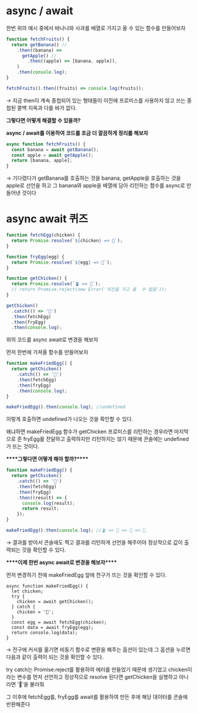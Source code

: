 # async / await

한번 위의 예시 중에서 바나나와 사과를 배열로 가지고 올 수 있는 함수를 만들어보자

```jsx
function fetchFruits() {
  return getBanana() //
    .then((banana) =>
      getApple() //
        .then((apple) => [banana, apple]),
    )
    .then(console.log);
}

fetchFruits().then((fruits) => console.log(fruits));
```

→ 지금 then이 계속 중첩되어 있는 형태들이 이전에 프로미스를 사용하지 않고 쓰는 중첩된 콜백 지옥과 다를 바가 없다.

**그렇다면 어떻게 해결할 수 있을까?**

**async / await를 이용하여 코드를 조금 더 깔끔하게 정리를 해보자**

```jsx
async function fetchFruits() {
  const banana = await getBanana();
  const apple = await getApple();
  return [banana, apple];
}
```

→ 기다렸다가 getBanana를 호출하는 것을 banana, getApple을 호출하는 것을 apple로 선언을 하고 그 banana와 apple을 배열에 담아 리턴하는 함수를 async로 만들어낸 것이다

# async await 퀴즈

```jsx
function fetchEgg(chicken) {
  return Promise.resolve(`${chicken} => 🥚`);
}

function fryEgg(egg) {
  return Promise.resolve(`${egg} => 🍳`);
}

function getChicken() {
  return Promise.resolve(`🪴 => 🐓`);
  // return Promise.reject(new Error('치킨을 가고 올  수 없음'));
}

getChicken()
  .catch(() => '🐔')
  .then(fetchEgg)
  .then(fryEgg)
  .then(console.log);
```

위의 코드를 async await로 변경을 해보자

먼저 한번에 가져올 함수를 만들어보자

```jsx
function makeFriedEgg() {
  return getChicken()
    .catch(() => '🐔')
    .then(fetchEgg)
    .then(fryEgg)
    .then(console.log);
}

makeFriedEgg().then(console.log); //undefined
```

이렇게 호출하면 undefined가 나오는 것을 확인할 수 있다.

왜냐하면 makeFriedEgg 함수가 getChicken 프로미스를 리턴하는 경우라면 마지막으로 준 fryEgg를 전달하고 출력하지만 리턴하지는 않기 때문에 콘솔에는 undefined가 뜨는 것이다.

****************************\*\*\*\*****************************그렇다면 어떻게 해야 할까?****************************\*\*\*\*****************************

```jsx
function makeFriedEgg() {
  return getChicken()
    .catch(() => '🐔')
    .then(fetchEgg)
    .then(fryEgg)
    .then((result) => {
      console.log(result);
      return result;
    });
}

makeFriedEgg().then(console.log); //🪴 => 🐓 => 🥚 => 🍳
```

→ 결과를 받아서 콘솔에도 찍고 결과를 리턴하게 선언을 해주어야 정상적으로 값이 출력되는 것을 확인할 수 있다.

**********\*\*\*\***********이제 한번 async await로 변경을 해보자**********\*\*\*\***********

먼저 변경하기 전에 makeFriedEgg 앞에 전구가 뜨는 것을 확인할 수 있다.

```
async function makeFriedEgg() {
  let chicken;
  try {
    chicken = await getChicken();
  } catch {
    chicken = '🐔';
  }
  const egg = await fetchEgg(chicken);
  const data = await fryEgg(egg);
  return console.log(data);
}
```

→ 전구에 커서를 옮기면 비동기 함수로 변환을 해주는 옵션이 있는데 그 옵션을 누르면 다음과 같이 출력이 되는 것을 확인할 수 있다.

try catch는 Promise.reject를 활용하여 에러를 만들었기 때문에 생기었고 chicken이라는 변수를 먼저 선언하고 정상적으로 resolve 된다면 getChicken을 실행하고 아니라면 '🐔'을 불러줘

그 이후에 fetchEgg를, fryEgg를 await를 활용하여 만든 후에 해당 데이터를 콘솔에 반환해준다
